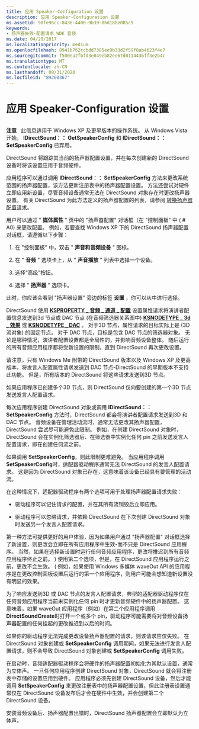 ```yaml
---
title: 应用 Speaker-Configuration 设置
description: 应用 Speaker-Configuration 设置
ms.assetid: 98fe96cc-8436-4400-9b39-86d188e085c9
keywords:
- 扬声器失败-配置请求 WDK 音频
ms.date: 04/20/2017
ms.localizationpriority: medium
ms.openlocfilehash: 8941b762ccbdd7385ee9b33d2f59f8ab4623f4e7
ms.sourcegitcommit: f500ea2fbfd3e849eb82ee67d011443bff3e2b4c
ms.translationtype: MT
ms.contentlocale: zh-CN
ms.lasthandoff: 08/31/2020
ms.locfileid: "89208367"
---
```

# <a name="applying-speaker-configuration-settings"></a>应用 Speaker-Configuration 设置


## <span id="applying_speaker_configuration_settings"></span><span id="APPLYING_SPEAKER_CONFIGURATION_SETTINGS"></span>


**注意**   此信息适用于 Windows XP 及更早版本的操作系统。 从 Windows Vista 开始， **IDirectSound：： GetSpeakerConfig** 和 **IDirectSound：： SetSpeakerConfig** 已弃用。

 

DirectSound 将跟踪其当前的扬声器配置设置，并在每次创建新的 DirectSound 设备时将该设置应用于音频硬件。

应用程序可以通过调用 **IDirectSound：： SetSpeakerConfig** 方法来更改系统范围的扬声器配置，该方法更新注册表中的扬声器配置设置。 方法还尝试对硬件立即应用新设置，尽管音频设备通常无法在 DirectSound 对象存在时更改扬声器设置。 有关 DirectSound 为此方法定义的扬声器配置的列表，请参阅 [转换扬声器配置请求](translating-speaker-configuration-requests.md)。

用户可以通过 " **媒体属性** " 页中的 "扬声器配置" 对话框（在 "控制面板" 中 ( # A0) 来更改配置。 例如，若要查找 Windows XP 下的 DirectSound 扬声器配置对话框，请遵循以下步骤：

1.  在 "控制面板" 中，双击 " **声音和音频设备** " 图标。

2.  在 " **音频** " 选项卡上，从 " **声音播放** " 列表中选择一个设备。

3.  选择“高级”按钮。

4.  选择 " **扬声器** " 选项卡。

此时，你应该会看到 "扬声器设置" 旁边的标签 **设置** ，你可以从中进行选择。

DirectSound 使用 [**KSPROPERTY \_ 音频 \_ 通道 \_ 配置**](./ksproperty-audio-channel-config.md) 设置属性请求将演讲者配置信息发送到3d 节点或 DAC 节点 (在音频筛选器关系图中) [**KSNODETYPE \_ 3d \_ 效果**](./ksnodetype-3d-effects.md) 或 [**KSNODETYPE \_ DAC**](./ksnodetype-dac.md) 。 对于3D 节点，属性请求的目标实际上是 (3D 流对象) 的固定节点。 对于 DAC 节点，目标是包含 DAC 节点的筛选器对象。 无论是哪种情况，演讲者配置设置都是全局性的，并影响音频设备整体。 随后运行的所有音频应用程序都将受新设置的限制，直到 DirectSound 再次更改设置。

请注意，只有 Windows Me 附带的 DirectSound 版本以及 Windows XP 及更高版本，将发言人配置属性请求发送到 DAC 节点-DirectSound 的早期版本不支持此功能。 但是，所有版本的 DirectSound 将这些请求发送到3D 节点。

如果应用程序已创建多个3D 节点，则 DirectSound 仅向要创建的第一个3D 节点发送发言人配置请求。

每次应用程序创建 DirectSound 对象或调用 **IDirectSound：： SetSpeakerConfig** 方法时，DirectSound 都会将演讲者配置请求发送到3D 和 DAC 节点。 音频设备在管理活动流时，通常无法更改其扬声器配置，DirectSound 尝试尽可能避免此限制。 例如，在创建 DirectSound 对象时，DirectSound 会在实例化筛选器后、在筛选器中实例化任何 pin 之前发送发言人配置请求，即在创建任何流之前。

如果调用 **SetSpeakerConfig**，则此限制更难避免。 当应用程序调用 **SetSpeakerConfig**时，适配器驱动程序通常无法 DirectSound 的发言人配置请求。 这是因为 DirectSound 对象已存在，这意味着该设备已经具有要管理的活动流。

在这种情况下，适配器驱动程序有两个选项可用于处理扬声器配置请求失败：

-   驱动程序可以记住请求的配置，并在其所有流销毁后立即应用。

-   驱动程序可以忽略请求，并依赖 DirectSound 在下次创建 DirectSound 对象时发送另一个发言人配置请求。

第一种方法可提供更好的用户体验，因为如果用户通过 "扬声器配置" 对话框选择了新设置，则更改会立即在所有应用程序中生效-而不只是 DirectSound 应用程序。 当然，如果在选择新设置时运行任何音频应用程序，更改将推迟到所有音频应用程序终止之前。 ) 使用第二个选项，但是，在 DirectSound 应用程序运行之前，更改不会生效。 ( 例如，如果使用 Windows 多媒体 waveOut API 的应用程序是在更改控制面板设置后运行的第一个应用程序，则用户可能会想知道新设置没有明显的效果。

为了响应发送到3D 或 DAC 节点的发言人配置请求，典型的适配器驱动程序仅在任何音频应用程序当前未实例化任何 pin 时才更新音频硬件中的扬声器配置。 这意味着，如果 waveOut 应用程序（例如）在第二个应用程序调用 **DirectSoundCreate**时打开一个或多个 pin，驱动程序可能需要将对音频设备扬声器配置的任何挂起的更改推迟到以后的时间。

如果你的驱动程序无法完成更改设备扬声器配置的请求，则该请求应仅失败。 在 DirectSound 对象创建或 **SetSpeakerConfig** 调用期间，如果无法进行发言人配置请求，则不会导致 DirectSound 对象创建或 **SetSpeakerConfig** 调用失败。

在启动时，音频适配器驱动程序会将硬件的扬声器配置初始化为其默认设置，通常为立体声。 一旦任何应用程序创建 DirectSound 对象，DirectSound 就会将注册表中存储的设置应用到硬件。 应用程序必须先创建 DirectSound 设备，然后才能调用 **SetSpeakerConfig** 来更改注册表中的扬声器配置设置，但此注册表设置通常仅在 DirectSound 设备发布后才会在硬件中生效，并会创建第二个 DirectSound 设备。

安装音频设备后、扬声器配置出错时，DirectSound 扬声器配置会立即默认为立体声。

 

